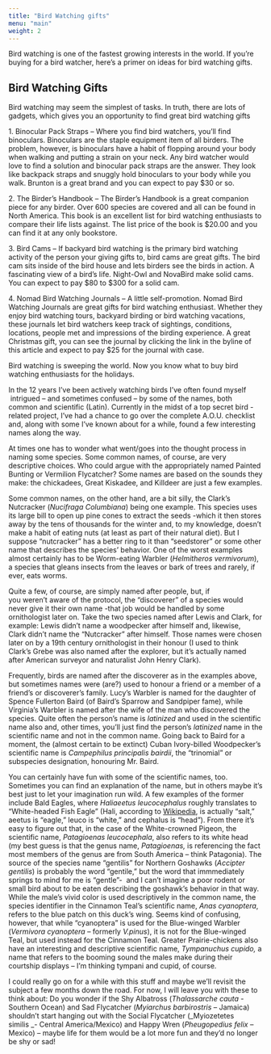 ```yaml
---
title: "Bird Watching gifts"
menu: "main"
weight: 2
---
```



Bird watching is one of the fastest growing interests in the world. If you’re buying for a bird watcher, here’s a primer on ideas for bird watching gifts.

## Bird Watching Gifts

Bird watching may seem the simplest of tasks. In truth, there are lots of gadgets, which gives you an opportunity to find great bird watching gifts

1\. Binocular Pack Straps – Where you find bird watchers, you’ll find binoculars. Binoculars are the staple equipment item of all birders. The problem, however, is binoculars have a habit of flopping around your body when walking and putting a strain on your neck. Any bird watcher would love to find a solution and binocular pack straps are the answer. They look like backpack straps and snuggly hold binoculars to your body while you walk. Brunton is a great brand and you can expect to pay $30 or so.

2\. The Birder’s Handbook – The Birder’s Handbook is a great companion piece for any birder. Over 600 species are covered and all can be found in North America. This book is an excellent list for bird watching enthusiasts to compare their life lists against. The list price of the book is $20.00 and you can find it at any only bookstore.

3\. Bird Cams – If backyard bird watching is the primary bird watching activity of the person your giving gifts to, bird cams are great gifts. The bird cam sits inside of the bird house and lets birders see the birds in action. A fascinating view of a bird’s life. Night-Owl and NovaBird make solid cams. You can expect to pay $80 to $300 for a solid cam.

4\. Nomad Bird Watching Journals – A little self-promotion. Nomad Bird Watching Journals are great gifts for bird watching enthusiast. Whether they enjoy bird watching tours, backyard birding or bird watching vacations, these journals let bird watchers keep track of sightings, conditions, locations, people met and impressions of the birding experience. A great Christmas gift, you can see the journal by clicking the link in the byline of this article and expect to pay $25 for the journal with case.

Bird watching is sweeping the world. Now you know what to buy bird watching enthusiasts for the holidays.

In the 12 years I’ve been actively watching birds I’ve often found myself  intrigued – and sometimes confused – by some of the names, both common and scientific (Latin). Currently in the midst of a top secret bird -related project, I’ve had a chance to go over the complete A.O.U. checklist and, along with some I’ve known about for a while, found a few interesting names along the way.

At times one has to wonder what went/goes into the thought process in naming some species. Some common names, of course, are very descriptive choices. Who could argue with the appropriately named Painted Bunting or Vermilion Flycatcher? Some names are based on the sounds they make: the chickadees, Great Kiskadee, and Killdeer are just a few examples.

Some common names, on the other hand, are a bit silly, the Clark’s Nutcracker (_Nucifraga Columbiana_) being one example. This species uses its large bill to open up pine cones to extract the seeds -which it then stores away by the tens of thousands for the winter and, to my knowledge, doesn’t make a habit of eating nuts (at least as part of their natural diet). But I suppose “nutcracker” has a better ring to it than “seedstorer” or some other name that describes the species’ behavior. One of the worst examples almost certainly has to be Worm-eating Warbler (_Helmitheros vermivorum_), a species that gleans insects from the leaves or bark of trees and rarely, if ever, eats worms.

Quite a few, of course, are simply named after people, but, if you weren’t aware of the protocol, the “discoverer” of a species would never give it their own name -that job would be handled by some ornithologist later on. Take the two species named after Lewis and Clark, for example: Lewis didn’t name a woodpecker after himself and, likewise, Clark didn’t name the “Nutcracker” after himself. Those names were chosen later on by a 19th century ornithologist in their honour (I used to think Clark’s Grebe was also named after the explorer, but it’s actually named after American surveyor and naturalist John Henry Clark).

Frequently, birds are named after the discoverer as in the examples above, but sometimes names were (are?) used to honour a friend or a member of a friend’s or discoverer’s family. Lucy’s Warbler is named for the daughter of Spence Fullerton Baird (of Baird’s Sparrow and Sandpiper fame), while Virginia’s Warbler is named after the wife of the man who discovered the species. Quite often the person’s name is _latinized_ and used in the scientific name also and, other times, you’ll just find the person’s _latinized_ name in the scientific name and not in the common name. Going back to Baird for a moment, the (almost certain to be extinct) Cuban Ivory-billed Woodpecker’s scientific name is _Campephilus principalis bairdii_, the “trinomial” or subspecies designation, honouring Mr. Baird.

You can certainly have fun with some of the scientific names, too. Sometimes you can find an explanation of the name, but in others maybe it’s best just to let your imagination run wild. A few examples of the former include Bald Eagles, where _Haliaeetus leucocephalus_ roughly translates to “White-headed Fish Eagle” (Hali, according to [Wikipedia](https://web.archive.org/web/20111112215119/http://en.wikipedia.org/wiki/Bald_Eagle), is actually “salt,” aeetus is “eagle,” leuco is “white,” and cephalus is “head”). From there it’s easy to figure out that, in the case of the White-crowned Pigeon, the scientific name, _Patagioenas leucocephala_, also refers to its white head (my best guess is that the genus name, _Patagioenas,_ is referencing the fact most members of the genus are from South America – think Patagonia). The source of the species name “gentilis” for Northern Goshawks (_Accipter gentilis_) is probably the word “gentile,” but the word that immmediately springs to mind for me is “gentle”-  and I can’t imagine a poor rodent or small bird about to be eaten describing the goshawk’s behavior in that way. While the male’s vivid color is used descriptively in the common name, the species identifier in the Cinnamon Teal’s scientific name, _Anas cyanoptera_, refers to the blue patch on this duck’s wing. Seems kind of confusing, however, that while “cyanoptera” is used for the Blue-winged Warbler (_Vermivora cyanoptera_ – formerly _V.pinus_), it is not for the Blue-winged Teal, but used instead for the Cinnamon Teal. Greater Prairie-chickens also have an interesting and descriptive scientific name, _Tympanuchus cupido,_ a name that refers to the booming sound the males make during their courtship displays – I’m thinking tympani and cupid, of course.

I could really go on for a while with this stuff and maybe we’ll revisit the subject a few months down the road. For now, I will leave you with these to think about: Do you wonder if the Shy Albatross (_Thalassarche cauta_ - Southern Ocean) and Sad Flycatcher (_Myiarchus barbirostris_ – Jamaica) shouldn’t start hanging out with the Social Flycatcher (_Myiozetetes similis _- Central America/Mexico) and Happy Wren (_Pheugopedius felix_ – Mexico) – maybe life for them would be a lot more fun and they’d no longer be shy or sad!
